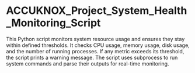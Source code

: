 # ACCUKNOX_Project_System_Health_Monitoring_Script

This Python script monitors system resource usage and ensures they stay within defined thresholds. It checks CPU usage, memory usage, disk usage, and the number of running processes. If any metric exceeds its threshold, the script prints a warning message. The script uses subprocess to run system commands and parse their outputs for real-time monitoring.
